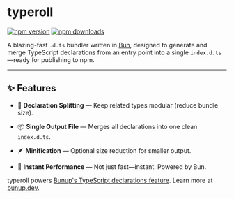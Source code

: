 # typeroll

[![npm version](https://img.shields.io/npm/v/typeroll.svg?style=flat-square)](https://www.npmjs.com/package/typeroll)
[![npm downloads](https://img.shields.io/npm/dm/typeroll.svg?style=flat-square)](https://www.npmjs.com/package/typeroll)

A blazing-fast `.d.ts` bundler written in [Bun](https://bun.sh/), designed to generate and merge TypeScript declarations from an entry point into a single `index.d.ts`—ready for publishing to npm.

---

## ✨ Features

- 🧩 **Declaration Splitting** — Keep related types modular (reduce bundle size).

- 📦 **Single Output File** — Merges all declarations into one clean `index.d.ts`.

- 🪶 **Minification** — Optional size reduction for smaller output.

- 🚀 **Instant Performance** — Not just fast—instant. Powered by Bun.

typeroll powers [Bunup's TypeScript declarations feature](https://bunup.dev/docs/guide/typescript-declarations). Learn more at [bunup.dev](https://bunup.dev/).
